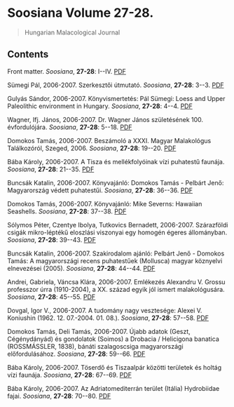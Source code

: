 # Soosiana Volume 27-28.

> Hungarian Malacological Journal

## Contents



Front matter. _Soosiana_, **27-28**: I--IV. [PDF](https://soosiana.github.io/volume-27-28/01_Soosiana_2006-7_27-28_I-IV.pdf)


Sümegi Pál, 2006-2007. Szerkesztői útmutató. _Soosiana_, **27-28**: 3--3. [PDF](https://soosiana.github.io/volume-27-28/02_Soosiana_2006-7_27-28_Sumegi_3.pdf)


Gulyás Sándor, 2006-2007. Könyvismertetés: Pál Sümegi: Loess and Upper Paleolithic environment in Hungary. _Soosiana_, **27-28**: 4--4. [PDF](https://soosiana.github.io/volume-27-28/03_Soosiana_2006-7_27-28_Sumegi_4.pdf)


Wagner, Ifj. János, 2006-2007. Dr. Wagner János születésének 100. évfordulójára. _Soosiana_, **27-28**: 5--18. [PDF](https://soosiana.github.io/volume-27-28/04_Soosiana_2006-7_27-28_Wagner_jun_5-18.pdf)


Domokos Tamás, 2006-2007. Beszámoló a XXXI. Magyar Malakológus Találkozóról, Szeged, 2006. _Soosiana_, **27-28**: 19--20. [PDF](https://soosiana.github.io/volume-27-28/05_Soosiana_2006-7_27-28_Domokos_19-20.pdf)


Bába Károly, 2006-2007. A Tisza és mellékfolyóinak vízi puhatestű faunája. _Soosiana_, **27-28**: 21--35. [PDF](https://soosiana.github.io/volume-27-28/06_Soosiana_2006-7_27-28_Baba_21-35.pdf)


Buncsák Katalin, 2006-2007. Könyvajánló: Domokos Tamás - Pelbárt Jenő: Magyarország védett puhatestűi. _Soosiana_, **27-28**: 36--36. [PDF](https://soosiana.github.io/volume-27-28/07_Soosiana_2006-7_27-28_Buncsak_36.pdf)


Domokos Tamás, 2006-2007. Könyvajánló: Mike Severns: Hawaiian Seashells. _Soosiana_, **27-28**: 37--38. [PDF](https://soosiana.github.io/volume-27-28/08_Soosiana_2006-7_27-28_Domokos_37-38.pdf)


Sólymos Péter, Czentye Ibolya, Tutkovics Bernadett, 2006-2007. Szárazföldi csigák mikro-léptékű eloszlási viszonyai egy homogén égeres állományban. _Soosiana_, **27-28**: 39--43. [PDF](https://soosiana.github.io/volume-27-28/09_Soosiana_2006-7_27-28_Solymos_etal_39-43.pdf)


Buncsák Katalin, 2006-2007. Szakirodalom ajánló: Pelbárt Jenő - Domokos Tamás: A magyarországi recens puhatestűek (Mollusca) magyar köznyelvi elnevezései (2005). _Soosiana_, **27-28**: 44--44. [PDF](https://soosiana.github.io/volume-27-28/10_Soosiana_2006-7_27-28_Buncsak_44.pdf)


Andrei, Gabriela, Váncsa Klára, 2006-2007. Emlékezés Alexandru V. Grossu professzor úrra (1910-2004), a XX. század egyik jól ismert malakológusára. _Soosiana_, **27-28**: 45--55. [PDF](https://soosiana.github.io/volume-27-28/11_Soosiana_2006-7_27-28_Andrei-Vancsa_45-55.pdf)


Dovgal, Igor V., 2006-2007. A tudomány nagy vesztesége: Alexei V. Koniushin (1962. 12. 07.-2004. 01. 08.). _Soosiana_, **27-28**: 57--58. [PDF](https://soosiana.github.io/volume-27-28/12_Soosiana_2006-7_27-28_Dovgal_57-58.pdf)


Domokos Tamás, Deli Tamás, 2006-2007. Újabb adatok (Geszt, Cégénydányád) és gondolatok (Soimos) a Drobacia / Helicigona banatica (ROSSMÁSSLER, 1838), bánáti szalagoscsiga magyarországi előfordulásához. _Soosiana_, **27-28**: 59--66. [PDF](https://soosiana.github.io/volume-27-28/13_Soosiana_2006-7_27-28_Domokos-Deli_59-66.pdf)


Bába Károly, 2006-2007. Töserdő és Tiszaalpár közötti területek és holtág vízi faunája. _Soosiana_, **27-28**: 67--69. [PDF](https://soosiana.github.io/volume-27-28/14_Soosiana_2006-7_27-28_Baba_67-69.pdf)


Bába Károly, 2006-2007. Az Adriatomediterrán terület (Itália) Hydrobiidae fajai. _Soosiana_, **27-28**: 70--80. [PDF](https://soosiana.github.io/volume-27-28/15_Soosiana_2006-7_27-28_Baba_70-80.pdf)




